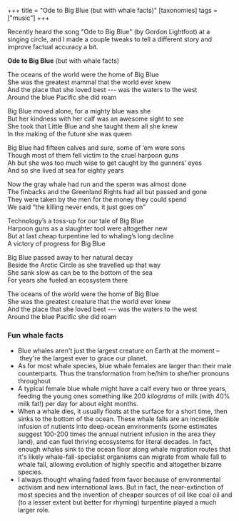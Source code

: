 +++
title = "Ode to Big Blue (but with whale facts)"
[taxonomies]
tags = ["music"]
+++

Recently heard the song "Ode to Big Blue" (by Gordon Lightfoot) at a
singing circle, and I made a couple tweaks to tell a different story and
improve factual accuracy a bit.

<!-- more -->
**Ode to Big Blue** (but with whale facts)

The oceans of the world were the home of Big Blue  
She was the greatest mammal that the world ever knew  
And the place that she loved best --- was the waters to the west  
Around the blue Pacific she did roam  

Big Blue moved alone, for a mighty blue was she  
But her kindness with her calf was an awesome sight to see  
She took that Little Blue and she taught them all she knew  
In the making of the future she was queen  

Big Blue had fifteen calves and sure, some of ‘em were sons  
Though most of them fell victim to the cruel harpoon guns  
Ah but she was too much wise to get caught by the gunners’ eyes  
And so she lived at sea for eighty years  

Now the gray whale had run and the sperm was almost done  
The finbacks and the Greenland Rights had all but passed and gone  
They were taken by the men for the money they could spend  
We said “the killing never ends, it just goes on”  

Technology’s a toss-up for our tale of Big Blue  
Harpoon guns as a slaughter tool were altogether new  
But at last cheap turpentine led to whaling’s long decline  
A victory of progress for Big Blue  

Big Blue passed away to her natural decay  
Beside the Arctic Circle as she travelled up that way  
She sank slow as can be to the bottom of the sea  
For years she fueled an ecosystem there  

The oceans of the world were the home of Big Blue  
She was the greatest creature that the world ever knew  
And the place that she loved best --- was the waters to the west  
Around the blue Pacific she did roam  

### Fun whale facts
  * Blue whales aren't just the largest creature on Earth at the moment
      – they're the largest ever to grace our planet.
  * As for most whale species, blue whale females are larger than their
      male counterparts. Thus the transformation from he/him to she/her
      pronouns throughout
  * A typical female blue whale might have a calf every two or three years,
      feeding the young ones something like 200 *kilograms* of milk (with
      40% milk fat!) per day for about eight months.
  * When a whale dies, it usually floats at the surface for a short time,
      then sinks to the bottom of the ocean. These whale falls are an
      incredible infusion of nutients into deep-ocean environments (some
      estimates suggest 100-200 times the annual nutrient infusion in the
      area they land), and can fuel thriving ecosystems for literal
      decades. In fact, enough whales sink to the ocean floor along
      whale migration routes that it's likely whale-fall-specialist
      organisms can migrate from whale fall to whale fall, allowing
      evolution of highly specific and altogether bizarre species.
  * I always thought whaling faded from favor because of environmental
      activism and new international laws. But in fact, the near-extinction
      of most species and the invention of cheaper sources of oil like
      coal oil and (to a lesser extent but better for rhyming) turpentine played a
      much larger role.
